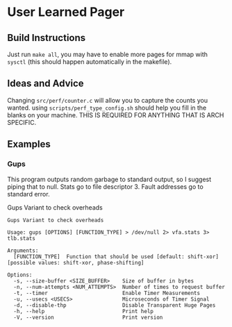 # User Learned Pager

## Build Instructions

Just run `make all`, you may have to enable more pages for mmap with `sysctl` (this should happen automatically in the makefile).

## Ideas and Advice

Changing `src/perf/counter.c` will allow you to capture the counts you wanted.
using `scripts/perf_type_config.sh` should help you fill in the blanks on your machine.
THIS IS REQUIRED FOR ANYTHING THAT IS ARCH SPECIFIC.

## Examples

### Gups

This program outputs random garbage to standard output, so I suggest piping that to null.
Stats go to file descriptor 3.
Fault addresses go to standard error.

Gups Variant to check overheads

```
Gups Variant to check overheads

Usage: gups [OPTIONS] [FUNCTION_TYPE] > /dev/null 2> vfa.stats 3> tlb.stats

Arguments:
  [FUNCTION_TYPE]  Function that should be used [default: shift-xor] [possible values: shift-xor, phase-shifting]

Options:
  -s, --size-buffer <SIZE_BUFFER>    Size of buffer in bytes
  -n, --num-attempts <NUM_ATTEMPTS>  Number of times to request buffer
  -t, --timer                        Enable Timer Measurements
  -u, --usecs <USECS>                Microseconds of Timer Signal
  -d, --disable-thp                  Disable Transparent Huge Pages
  -h, --help                         Print help
  -V, --version                      Print version
```
